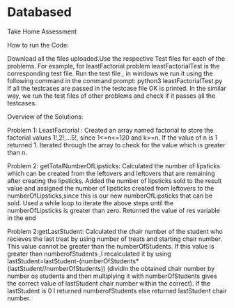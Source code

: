 # Databased
Take Home Assessment


How to run the Code:

Download all the files uploaded.Use the respective Test files for each of the problems. For example, for leastFactorial problem leastFactorialTest is the corresponding test file. Run the test file , in windows we run it using the following  command in the command prompt: python3 leastFactorialTest.py 
If all the testcases are passed in the testcase file OK is printed. In the similar way, we run the test files of other problems and check if it passes all the testcases.




Overview of the Solutions:

Problem 1: LeastFactorial : Created an array named factorial to store the factorial values 1!,2!,...5!, since 1<=n<=120 and k>=n. If the value of n is 1 returned 1. Iterated through the array to check for the value which is greater than n.

Problem 2: getTotalNumberOfLipsticks: Calculated the number of lipsticks which can be created from the leftovers and leftovers that are remaining after creating the lipsticks. Added the number of lipsticks sold to the result value and assigned the number of lipsticks created from leftovers to the numberOfLipsticks,since this is our new numberOfLipsticks that can be sold.  Used a while loop to iterate the above steps until the numberOfLipsticks is greater than zero. Returned the value of res variable in the end

Problem 2:getLastStudent: Calculated the chair number of the student who recieves the last treat by using number of treats and starting chair number. This value cannot be greater than the numberOfStudents. If this value is greater than numberofStudents ,I recalculated it by using lastStudent=lastStudent-(numberOfStudents*(lastStudent//numberOfStudents)) (dividin the obtained chair number by number os students and then multiplying it with numberOfStudents gives the correct value of lastStudent chair number within the correct). If the lastStudent is 0 I returned numberofStudents else returned lastStudent chair number.
